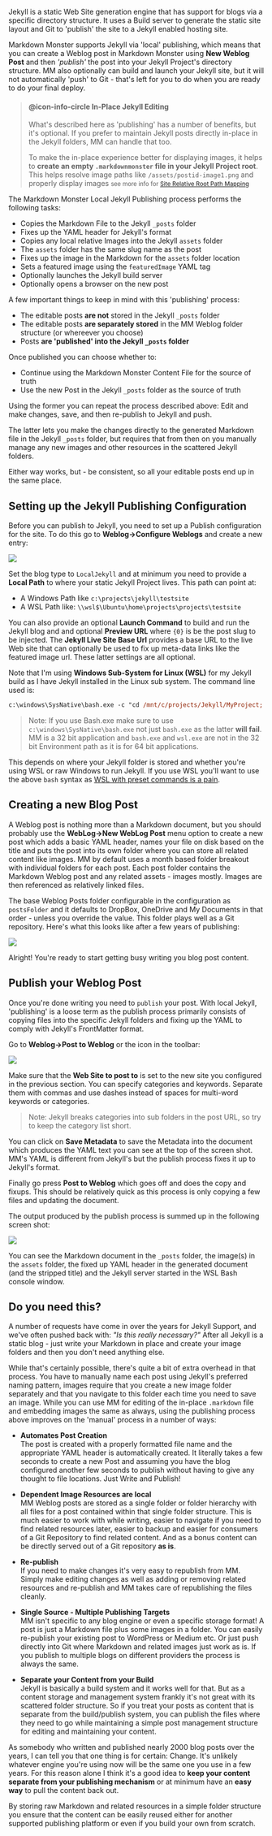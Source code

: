 ﻿Jekyll is a static Web Site generation engine that has support for blogs via a specific directory structure. It uses a Build server to generate the static site layout and Git to 'publish' the site to a Jekyll enabled hosting site.

Markdown Monster supports Jekyll via 'local' publishing, which means that you can create a Weblog post in Markdown Monster using **New Weblog Post** and then *'publish'* the post into your Jekyll Project's directory structure. MM also optionally can build and launch your Jekyll site, but it will not automatically 'push' to Git - that's left for you to do when you are ready to do your final deploy.

> #### @icon-info-circle In-Place Jekyll Editing
> What's described here as 'publishing' has a number of benefits, but it's optional. If you prefer to maintain Jekyll posts directly in-place in the Jekyll folders, MM can handle that too. 
>
> To make the in-place experience better for displaying images, it helps to **create an empty `.markdownmonster` file in your Jekyll Project root**. This helps resolve image paths like `/assets/postid-image1.png` and properly display images <small>see more info for [Site Relative Root Path Mapping](VFPS://Topic/_5FZ0OZKLN)</small>

The Markdown Monster Local Jekyll Publishing process performs the following tasks:

* Copies the Markdown File to the Jekyll `_posts` folder
* Fixes up the YAML header for Jekyll's format
* Copies any local relative Images into the Jekyll `assets` folder
* The `assets` folder has the same slug name as the post
* Fixes up the image in the Markdown for the `assets` folder location
* Sets a featured image using the `featuredImage` YAML tag
* Optionally launches the Jekyll build server
* Optionally opens a browser on the new post

A few important things to keep in mind with this 'publishing' process:

* The editable posts **are not** stored in the Jekyll `_posts` folder
* The editable posts **are separately stored** in the MM Weblog folder structure (or whereever you choose)
* Posts **are 'published' into the Jekyll `_posts` folder** 

Once published you can choose whether to:

* Continue using the Markdown Monster Content File for the source of truth
* Use the new Post in the Jekyll `_posts` folder as the source of truth

Using the former you can repeat the process described above: Edit and make changes, save, and then re-publish to Jekyll and push. 

The latter lets you make the changes directly to the generated Markdown file in the Jekyll `_posts` folder, but requires that from then on you manually manage any new images and other resources in the scattered Jekyll folders. 

Either way works, but - be consistent, so all your editable posts end up in the same place.

## Setting up the Jekyll Publishing Configuration
Before you can publish to Jekyll, you need to set up a Publish configuration for the site. To do this go to **Weblog->Configure Weblogs** and create a new entry:

![](///images/JekyllConfiguration.png)

Set the blog type to `LocalJekyll` and at minimum you need to provide a **Local Path** to where your static Jekyll Project lives. This path can point at:

* A Windows Path like `c:\projects\jekyll\testsite`
* A WSL Path like: `\\wsl$\Ubuntu\home\projects\projects\testsite`

You can also provide an optional **Launch Command** to build and run the Jekyll blog and and optional **Preview URL** where `{0}` is be the post slug to be injected. The **Jekyll Live Site Base Url** provides a base URL to the live Web site that can optionally be used to fix up meta-data links like the featured image url. These latter settings are all optional.

Note that I'm using **Windows Sub-System for Linux (WSL)** for my Jekyll build as I have Jekyll installed in the Linux sub system. The command line used is:

```ps
c:\windows\SysNative\bash.exe -c "cd /mnt/c/projects/Jekyll/MyProject; bundle exec jekyll server"
```

> Note: If you use Bash.exe make sure to use `c:\windows\SysNative\bash.exe` not just `bash.exe` as the latter **will fail**. MM is a 32 bit application and `bash.exe` and `wsl.exe` are not in the 32 bit Environment path as it is for 64 bit applications.

This depends on where your Jekyll folder is stored and whether you're using WSL or raw Windows to run Jekyll. If you use WSL you'll want to use the above `bash` syntax as [WSL with preset commands is a pain](https://weblog.west-wind.com/posts/2020/May/19/Using-WSL-to-Launch-Several-Bash-Command-from-an-Application).

## Creating a new Blog Post
A Weblog post is nothing more than a Markdown document, but you should probably use the **WebLog->New WebLog Post** menu option to create a new post which adds a basic YAML header, names your file on disk based on the title and puts the post into its own folder where you can store all related content like images. MM by default uses a month based folder breakout with individual folders for each post. Each post folder contains the Markdown Weblog post and any related assets - images mostly. Images are then referenced as relatively linked files. 

The base Weblog Posts folder configurable in the configuration as `postsFolder` and it defaults to DropBox, OneDrive and My Documents in that order - unless you override the value. This folder plays well as a Git repository. Here's what this looks like after a few years of publishing:

![](///images/JekyllNewBlogPostFolderStructure.png)

Alright! You're ready to start getting busy writing you blog post content.

## Publish your Weblog Post
Once you're done writing you need to `publish` your post. With local Jekyll, 'publishing' is a loose term as the publish process primarily consists of copying files into the specific Jekyll folders and fixing up the YAML to comply with Jekyll's FrontMatter format.

Go to **Weblog->Post to Weblog** or the <i class="fa fa-rss"></i> icon in the toolbar:

![](///images/JekyllPublish.png)

Make sure that the **Web Site to post to** is set to the new site you configured in the previous section. You can specify categories and keywords. Separate them with commas and use dashes instead of spaces for multi-word keywords or categories. 

> Note: Jekyll breaks categories into sub folders in the post URL, so try to keep the category list short.

You can click on **Save Metadata** to save the Metadata into the document which produces the YAML text you can see at the top of the screen shot. MM's YAML is different from Jekyll's but the publish process fixes it up to Jekyll's format.

Finally go press **Post to Weblog** which goes off and does the copy and fixups. This should be relatively quick as this process is only copying a few files and updating the document.

The output produced by the publish process is summed up in the following screen shot:

![](///images/JekyllResultOutput.png)

You can see the Markdown document in the `_posts` folder, the image(s) in the `assets` folder, the fixed up YAML header in the generated document (and the stripped title) and the Jekyll server started in the WSL Bash console window.

## Do you need this?
A number of requests have come in over the years for Jekyll Support, and we've often pushed back with: *"Is this really necessary?"* After all Jekyll is a static blog - just write your Markdown in place and create your image folders and then you don't need anything else.

While that's certainly possible, there's quite a bit of extra overhead in that process. You have to manually name each post using Jekyll's preferred naming pattern, images require that you create a new image folder separately and that you navigate to this folder each time you need to save an image. While you can use MM for editing of the in-place `.markdown` file and embedding images the same as always, using the publishing process above improves on the 'manual' process in a number of ways:

* **Automates Post Creation**  
The post is created with a properly formatted file name and the appropriate YAML header is automatically created. It literally takes a few seconds to create a new Post and assuming you have the blog configured another few seconds to publish without having to give any thought to file locations. Just Write and Publish!

* **Dependent Image Resources are local**    
MM Weblog posts are stored as a single folder or folder hierarchy with all files for a post contained within that single folder structure. This is much easier to work with while writing, easier to navigate if you need to find related resources later, easier to backup and easier for consumers of a Git Repository to find related content. And as a bonus content can be directly served out of a Git repository **as is**.

* **Re-publish**  
If you need to make changes it's very easy to republish from MM. Simply make editing changes as well as adding or removing related resources and re-publish and MM takes care of republishing the files cleanly.

* **Single Source - Multiple Publishing  Targets**  
MM isn't specific to any blog engine or even a specific storage format! A post is just a Markdown file plus some images in a folder. You can easily re-publish your existing post to WordPress or Medium etc. Or just push directly into Git where Markdown and related images just work as is. If you publish to multiple blogs on different providers the process is always the same.

* **Separate your Content from your Build**  
Jekyll is basically a build system and it works well for that. But as a content storage and management system frankly it's not great with its scattered folder structure. So if you treat your posts as content that is separate from the build/publish system, you can publish the files where they need to go while maintaining a simple post management structure for editing and maintaining your content.

As somebody who written and published nearly 2000 blog posts over the years, I can tell you that one thing is for certain: Change. It's unlikely whatever engine you're using now will be the same one you use in a few years. For this reason alone I think it's a good idea to **keep your content separate from your publishing mechanism** or at minimum have an **easy way** to pull the content back out. 

By storing raw Markdown and related resources in a simple folder structure you ensure that the content can be easily reused either for another supported publishing platform or even if you build your own from scratch.